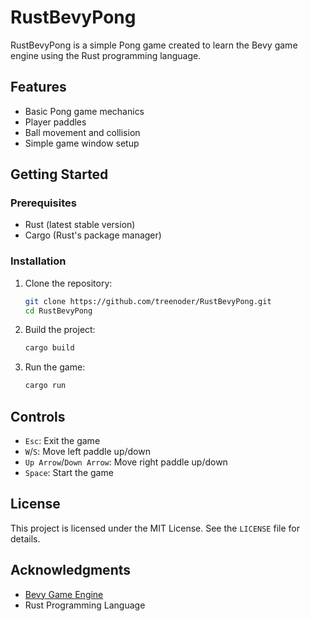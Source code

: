 # RustBevyPong

RustBevyPong is a simple Pong game created to learn the Bevy game engine using the Rust programming language.

## Features

- Basic Pong game mechanics
- Player paddles
- Ball movement and collision
- Simple game window setup

## Getting Started

### Prerequisites

- Rust (latest stable version)
- Cargo (Rust's package manager)

### Installation

1. Clone the repository:
    ```sh
    git clone https://github.com/treenoder/RustBevyPong.git
    cd RustBevyPong
    ```

2. Build the project:
    ```sh
    cargo build
    ```

3. Run the game:
    ```sh
    cargo run
    ```

## Controls

- `Esc`: Exit the game
- `W`/`S`: Move left paddle up/down
- `Up Arrow`/`Down Arrow`: Move right paddle up/down
- `Space`: Start the game

## License

This project is licensed under the MIT License. See the `LICENSE` file for details.

## Acknowledgments

- [Bevy Game Engine](https://bevyengine.org/)
- Rust Programming Language
